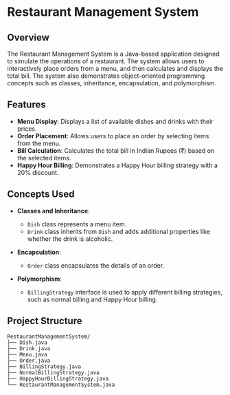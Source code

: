 # Restaurant Management System

## Overview
The Restaurant Management System is a Java-based application designed to simulate the operations of a restaurant. The system allows users to interactively place orders from a menu, and then calculates and displays the total bill. The system also demonstrates object-oriented programming concepts such as classes, inheritance, encapsulation, and polymorphism.

## Features
- **Menu Display**: Displays a list of available dishes and drinks with their prices.
- **Order Placement**: Allows users to place an order by selecting items from the menu.
- **Bill Calculation**: Calculates the total bill in Indian Rupees (₹) based on the selected items.
- **Happy Hour Billing**: Demonstrates a Happy Hour billing strategy with a 20% discount.

## Concepts Used
- **Classes and Inheritance**: 
  - `Dish` class represents a menu item.
  - `Drink` class inherits from `Dish` and adds additional properties like whether the drink is alcoholic.
  
- **Encapsulation**: 
  - `Order` class encapsulates the details of an order.
  
- **Polymorphism**: 
  - `BillingStrategy` interface is used to apply different billing strategies, such as normal billing and Happy Hour billing.

## Project Structure
```plaintext
RestaurantManagementSystem/
├── Dish.java
├── Drink.java
├── Menu.java
├── Order.java
├── BillingStrategy.java
├── NormalBillingStrategy.java
├── HappyHourBillingStrategy.java
└── RestaurantManagementSystem.java
